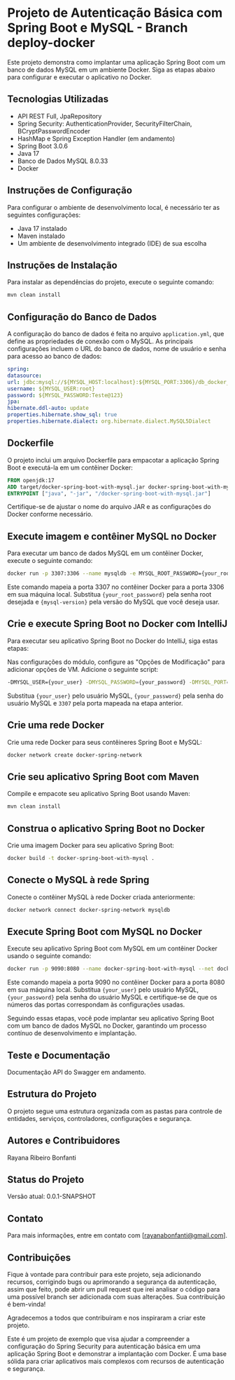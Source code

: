 # Projeto de Autenticação Básica com Spring Boot e MySQL - Branch deploy-docker
Este projeto demonstra como implantar uma aplicação Spring Boot com um banco de dados MySQL em um ambiente Docker. Siga as etapas abaixo para configurar e executar o aplicativo no Docker.

## Tecnologias Utilizadas
- API REST Full, JpaRepository
- Spring Security: AuthenticationProvider, SecurityFilterChain, BCryptPasswordEncoder
- HashMap e Spring Exception Handler (em andamento)
- Spring Boot 3.0.6
- Java 17
- Banco de Dados MySQL 8.0.33
- Docker

## Instruções de Configuração
Para configurar o ambiente de desenvolvimento local, é necessário ter as seguintes configurações:
- Java 17 instalado
- Maven instalado
- Um ambiente de desenvolvimento integrado (IDE) de sua escolha

## Instruções de Instalação
Para instalar as dependências do projeto, execute o seguinte comando:

```bash
mvn clean install
```

## Configuração do Banco de Dados
A configuração do banco de dados é feita no arquivo `application.yml`, que define as propriedades de conexão com o MySQL. As principais configurações incluem o URL do banco de dados, nome de usuário e senha para acesso ao banco de dados:

```yaml
spring:
datasource:
url: jdbc:mysql://${MYSQL_HOST:localhost}:${MYSQL_PORT:3306}/db_docker_spring_mysql
username: ${MYSQL_USER:root}
password: ${MYSQL_PASSWORD:Teste@123}
jpa:
hibernate.ddl-auto: update
properties.hibernate.show_sql: true
properties.hibernate.dialect: org.hibernate.dialect.MySQL5Dialect
```

## Dockerfile
O projeto inclui um arquivo Dockerfile para empacotar a aplicação Spring Boot e executá-la em um contêiner Docker:

```Dockerfile
FROM openjdk:17
ADD target/docker-spring-boot-with-mysql.jar docker-spring-boot-with-mysql.jar
ENTRYPOINT ["java", "-jar", "/docker-spring-boot-with-mysql.jar"]
```
Certifique-se de ajustar o nome do arquivo JAR e as configurações do Docker conforme necessário.

## Execute imagem e contêiner MySQL no Docker
Para executar um banco de dados MySQL em um contêiner Docker, execute o seguinte comando:

```bash
docker run -p 3307:3306 --name mysqldb -e MYSQL_ROOT_PASSWORD={your_root_password} -e MYSQL_DATABASE=db_docker_spring_mysql mysql:{mysql-version}
```

Este comando mapeia a porta 3307 no contêiner Docker para a porta 3306 em sua máquina local. Substitua `{your_root_password}` pela senha root desejada e `{mysql-version}` pela versão do MySQL que você deseja usar.

## Crie e execute Spring Boot no Docker com IntelliJ
Para executar seu aplicativo Spring Boot no Docker do IntelliJ, siga estas etapas:

Nas configurações do módulo, configure as "Opções de Modificação" para adicionar opções de VM. Adicione o seguinte script:

```bash
-DMYSQL_USER={your_user} -DMYSQL_PASSWORD={your_password} -DMYSQL_PORT=3307
```
Substitua `{your_user}` pelo usuário MySQL, `{your_password}` pela senha do usuário MySQL e `3307` pela porta mapeada na etapa anterior.

## Crie uma rede Docker
Crie uma rede Docker para seus contêineres Spring Boot e MySQL:

```bash
docker network create docker-spring-network
```

## Crie seu aplicativo Spring Boot com Maven
Compile e empacote seu aplicativo Spring Boot usando Maven:

```bash
mvn clean install
```

## Construa o aplicativo Spring Boot no Docker
Crie uma imagem Docker para seu aplicativo Spring Boot:

```bash
docker build -t docker-spring-boot-with-mysql .
```

## Conecte o MySQL à rede Spring
Conecte o contêiner MySQL à rede Docker criada anteriormente:

```bash
docker network connect docker-spring-network mysqldb
```

## Execute Spring Boot com MySQL no Docker
Execute seu aplicativo Spring Boot com MySQL em um contêiner Docker usando o seguinte comando:

```bash
docker run -p 9090:8080 --name docker-spring-boot-with-mysql --net docker-spring-network -e MYSQL_HOST=mysqldb -e MYSQL_USER={your_user} -e MYSQL_PASSWORD={your_password} -e MYSQL_PORT=3306 docker-spring-boot-with-mysql
```

Este comando mapeia a porta 9090 no contêiner Docker para a porta 8080 em sua máquina local. Substitua `{your_user}` pelo usuário MySQL, `{your_password}` pela senha do usuário MySQL e certifique-se de que os números das portas correspondam às configurações usadas.

Seguindo essas etapas, você pode implantar seu aplicativo Spring Boot com um banco de dados MySQL no Docker, garantindo um processo contínuo de desenvolvimento e implantação.


## Teste e Documentação
Documentação API do Swagger em andamento.

## Estrutura do Projeto
O projeto segue uma estrutura organizada com as pastas para controle de entidades, serviços, controladores, configurações e segurança.

## Autores e Contribuidores
Rayana Ribeiro Bonfanti

## Status do Projeto
Versão atual: 0.0.1-SNAPSHOT

## Contato
Para mais informações, entre em contato com [rayanabonfanti@gmail.com].

## Contribuições
Fique à vontade para contribuir para este projeto, seja adicionando recursos, corrigindo bugs ou aprimorando a segurança da autenticação, assim que feito, pode abrir um pull request que irei analisar o código para uma possível branch ser adicionada com suas alterações. Sua contribuição é bem-vinda!

Agradecemos a todos que contribuíram e nos inspiraram a criar este projeto.

Este é um projeto de exemplo que visa ajudar a compreender a configuração do Spring Security para autenticação básica em uma aplicação Spring Boot e demonstrar a implantação com Docker. É uma base sólida para criar aplicativos mais complexos com recursos de autenticação e segurança.
